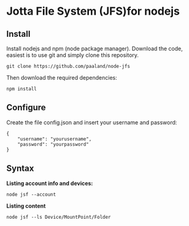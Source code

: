 Jotta File System (JFS)for nodejs 
==============

Install
--------------

Install nodejs and npm (node package manager).
Download the code, easiest is to use git and simply clone this repository.

    git clone https://github.com/paaland/node-jfs 

Then download the required dependencies:

    npm install 

Configure
--------------

Create the file config.json and insert your username and password:

    {
        "username": "yourusername",
        "password": "yourpassword" 
    }

Syntax
-------------

**Listing account info and devices:**

    node jsf --account

**Listing content**

    node jsf --ls Device/MountPoint/Folder
